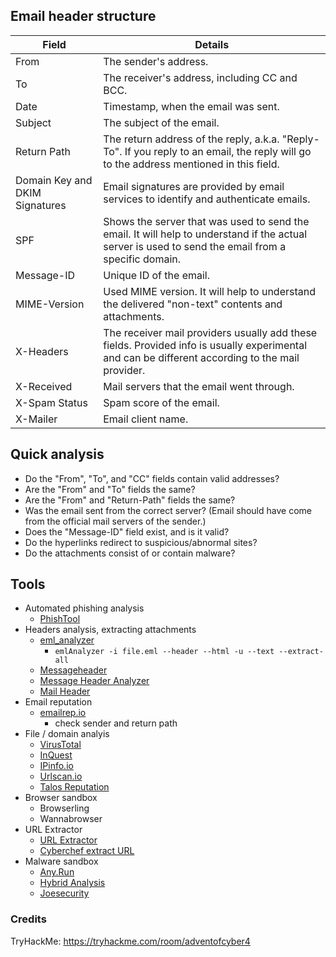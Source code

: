 ## Email header structure

| Field  | Details |
| ------------- | ------------- |
| From  | The sender's address.  |
| To  | The receiver's address, including CC and BCC.  |
| Date  |  Timestamp, when the email was sent.  |
| Subject  | The subject of the email.  |
| Return Path  | The return address of the reply, a.k.a. "Reply-To". If you reply to an email, the reply will go to the address mentioned in this field. |
| Domain Key and DKIM Signatures | Email signatures are provided by email services to identify and authenticate emails. |
| SPF  | Shows the server that was used to send the email. It will help to understand if the actual server is used to send the email from a specific domain.  |
| Message-ID  | Unique ID of the email.  |
| MIME-Version | Used MIME version. It will help to understand the delivered "non-text" contents and attachments.  |
| X-Headers  | The receiver mail providers usually add these fields. Provided info is usually experimental and can be different according to the mail provider. |
| X-Received  | Mail servers that the email went through. |
| X-Spam Status  | Spam score of the email. |
| X-Mailer  | Email client name. |

## Quick analysis

- Do the "From", "To", and "CC" fields contain valid addresses?
- Are the "From" and "To" fields the same?
- Are the "From" and "Return-Path" fields the same?
- Was the email sent from the correct server? (Email should have come from the official mail servers of the sender.)
- Does the "Message-ID" field exist, and is it valid?
- Do the hyperlinks redirect to suspicious/abnormal sites?
- Do the attachments consist of or contain malware?

## Tools
- Automated phishing analysis
  - [PhishTool](https://www.phishtool.com/) 
- Headers analysis, extracting attachments
  - [eml_analyzer](https://github.com/wahlflo/eml_analyzer) 
    - ``` emlAnalyzer -i file.eml --header --html -u --text --extract-all  ```
  - [Messageheader](https://toolbox.googleapps.com/apps/messageheader/analyzeheader)
  - [Message Header Analyzer](https://mha.azurewebsites.net/)
  - [Mail Header](https://mailheader.org/)
- Email reputation
  - [emailrep.io](https://emailrep.io/)
    - check sender and return path
- File / domain analyis
  - [VirusTotal](https://www.virustotal.com/)
  - [InQuest](https://labs.inquest.net/)
  - [IPinfo.io](https://ipinfo.io/)
  - [Urlscan.io](https://urlscan.io/)
  - [Talos Reputation](https://www.talosintelligence.com/reputation)
- Browser sandbox
  - Browserling
  - Wannabrowser
- URL Extractor
  - [URL Extractor](https://www.convertcsv.com/url-extractor.htm)
  - [Cyberchef extract URL](https://gchq.github.io/CyberChef/#recipe=Extract_URLs(false,false,false))
- Malware sandbox
  - [Any.Run](https://app.any.run/)
  - [Hybrid Analysis](https://www.hybrid-analysis.com/)
  - [Joesecurity](https://www.joesecurity.org/)
 
### Credits
TryHackMe: https://tryhackme.com/room/adventofcyber4
